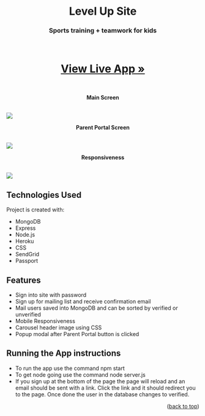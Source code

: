 <div align="center">
  <a>
    
  </a>

  <h1 align="center">Level Up Site</h1>

  <p align="center">
    <h3>Sports training + teamwork for kids</h3>
    <br />
    <h1><a href="https://levelup-2leaf.herokuapp.com/">View Live App »</a></h1> 
  </p>
</div>
   <br />
   <p align="center"> <strong>Main Screen</strong> </p>
    <br />

<img src="https://i.imgur.com/H3wZJrr.png">

<br />
   <p align="center"> <strong>Parent Portal Screen</strong> </p>
    <br />

<img src="https://i.imgur.com/QzvbCkk.png">

<br />

<p align="center"> <strong>Responsiveness</strong> </p>
    <br />

<img src="https://i.imgur.com/ijEx5io.png">

<br />


## Technologies Used
Project is created with:
* MongoDB
* Express
* Node.js
* Heroku
* CSS
* SendGrid
* Passport

## Features
- Sign into site with password
- Sign up for mailing list and receive confirmation email
- Mail users saved into MongoDB and can be sorted by verified or unverified
- Mobile Responsiveness
- Carousel header image using CSS
- Popup modal after Parent Portal button is clicked

## Running the App instructions

- To run the app use the command npm start
- To get node going use the command node server.js
- If you sign up at the bottom of the page the page will reload and an email should be sent with a link. Click the link and it should redirect you to the page. Once done the user in the database changes to verified.


<p align="right">(<a href="#top">back to top</a>)</p>
